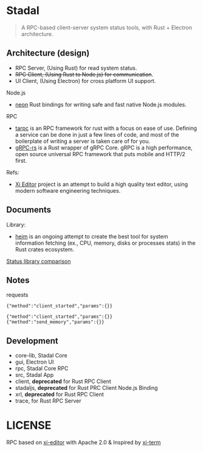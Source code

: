 # Stadal

> A RPC-based client-server system status tools, with Rust + Electron architecture.

## Architecture (design)

 - RPC Server, (Using Rust) for read system status.
 - ~~RPC Client, (Using Rust to Node.js) for communication~~.
 - UI Client, (Using Electron) for cross platform UI support.

Node.js

 - [neon](https://github.com/neon-bindings/neon) Rust bindings for writing safe and fast native Node.js modules.

RPC

 - [tarpc](https://github.com/google/tarpc) is an RPC framework for rust with a focus on ease of use. Defining a service can be done in just a few lines of code, and most of the boilerplate of writing a server is taken care of for you.
 - [gRPC-rs](https://github.com/tikv/grpc-rs) is a Rust wrapper of gRPC Core. gRPC is a high performance, open source universal RPC framework that puts mobile and HTTP/2 first.

Refs:

 - [Xi Editor](https://github.com/xi-editor/xi-editor) project is an attempt to build a high quality text editor, using modern software engineering techniques. 

## Documents

Library:

 - [heim](https://github.com/heim-rs/heim) is an ongoing attempt to create the best tool for system information fetching (ex., CPU, memory, disks or processes stats) in the Rust crates ecosystem.

[Status library comparison](https://github.com/heim-rs/heim/blob/master/COMPARISON.md)

## Notes

requests

```
{"method":"client_started","params":{}}
```

```
{"method":"client_started","params":{}}
{"method":"send_memory","params":{}}
```


## Development
 - core-lib, Stadal Core
 - gui, Electron UI
 - rpc, Stadal Core RPC
 - src, Stadal App
 - client, **deprecated**  for Rust RPC Client
 - stadaljs, **deprecated** for Rust PRC Client Node.js Binding
 - xrl, **deprecated** for Rust RPC Client
 - trace, for Rust RPC Server

LICENSE
===

RPC based on [xi-editor](https://github.com/xi-editor/xi-editor) with Apache 2.0 & Inspired by [xi-term](https://github.com/xi-frontend/xi-term)